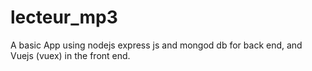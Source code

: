 # lecteur_mp3

A basic App using nodejs express js and mongod db for back end,
and Vuejs (vuex) in the front end.
